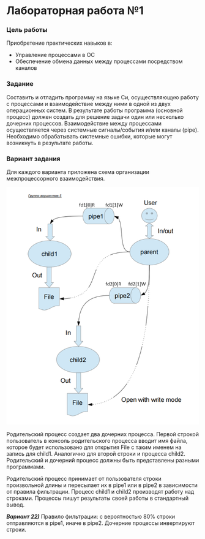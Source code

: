 # Лабораторная работа №1
### Цель работы
Приобретение практических навыков в:
+ Управление процессами в ОС
+ Обеспечение обмена данных между процессами посредством каналов
### Задание
Составить и отладить программу на языке Си, осуществляющую работу с процессами и 
взаимодействие между ними в одной из двух операционных систем. В результате работы 
программа (основной процесс) должен создать для решение задачи один или несколько 
дочерних процессов. Взаимодействие между процессами осуществляется через системные 
сигналы/события и/или каналы (pipe).
Необходимо обрабатывать системные ошибки, которые могут возникнуть в результате работы.
### Вариант задания
Для каждого варианта приложена схема организации межпроцессорного взаимодействия.

![Error - image cannot be displayed](images/circuit.png "Схема организации межпроцессорного взаимодействия")

Родительский процесс создает два дочерних процесса. Первой строкой пользователь в консоль 
родительского процесса вводит имя файла, которое будет использовано для открытия File с таким 
именем на запись для child1. Аналогично для второй строки и процесса child2. Родительский и 
дочерний процесс должны быть представлены разными программами.

Родительский процесс принимает от пользователя строки произвольной длины и пересылает их в 
pipe1 или в pipe2 в зависимости от правила фильтрации. Процесс child1 и child2 производят работу
над строками. Процессы пишут результаты своей работы в стандартный вывод.

***Вариант 22)*** Правило фильтрации: с вероятностью 80% строки отправляются в pipe1, иначе в pipe2. 
Дочерние процессы инвертируют строки.